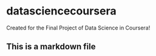 # datasciencecoursera
Created for the Final Project of Data Science in Coursera!
## This is a markdown file
